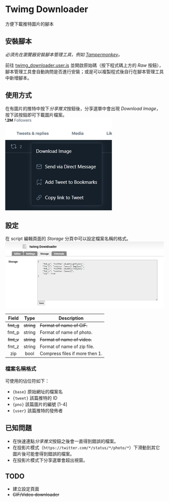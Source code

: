 # Twimg Downloader

方便下載推特圖片的腳本

## 安裝腳本

*必須先在瀏覽器安裝腳本管理工具，例如 [Tampermonkey](https://www.tampermonkey.net/)。*

前往 [twimg_downloader.user.js](./twimg_downloader.user.js) 並開啟原始碼（按下程式碼上方的 *Raw* 按鈕），腳本管理工具會自動詢問是否進行安裝；或是可以複製程式後自行在腳本管理工具中新增腳本。

## 使用方式

在有圖片的推特中按下*分享推文*按鈕後，分享選單中會出現 *Download Image*，按下該按鈕即可下載圖片檔案。
![share menu](./share_menu.jpg)

## 設定

在 script 編輯頁面的 *Storage* 分頁中可以設定檔案名稱的格式。
![storage](./storage.jpg)

|Field| Type |Description                   |
|:---:|:----:|------------------------------|
|~~fmt_g~~|~~string~~|~~Format of name of GIF.~~        |
|fmt_p|string|Format of name of photo.      |
|~~fmt_v~~|~~string~~|~~Format of name of video.~~      |
|fmt_z|string|Format of name of zip file.   |
| zip | bool |Compress files if more then 1.|

### 檔案名稱格式

可使用的佔位符如下：

* `{base}` 原始網址的檔案名
* `{tweet}` 該篇推特的 ID
* `{pno}` 該篇圖片的編號 [1-4]
* `{user}` 該篇推特的發佈者

## 已知問題

* 在快速連點*分享推文*按鈕之後會一直得到錯誤的檔案。
* 在投影片模式（`https://twitter.com/*/status/*/photo/*`）下滑動到其它圖片後可能會得到錯誤的檔案。
* 在投影片模式下分享選單會超出視窗。

## TODO

* 建立設定頁面
* ~~GIF/Video downloader~~
